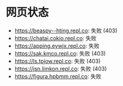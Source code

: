 # 网页状态
- https://beaspy--hting.repl.co: 失败 (403)
- https://chatai.cokio.repl.co: 失败
- https://apping.eywjx.repl.co: 失败
- https://sak.kmco.repl.co: 失败 (403)
- https://ls.tpjow.repl.co: 失败 (403)
- https://jsn.limkon.repl.co: 失败 (403)
- https://figura.hpbmm.repl.co: 失败
